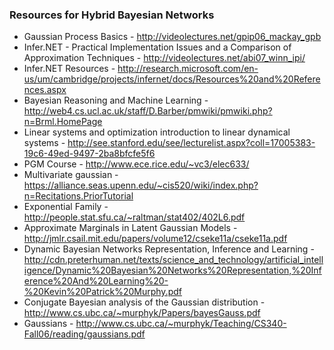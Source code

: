 ### Resources for Hybrid Bayesian Networks

* Gaussian Process Basics - http://videolectures.net/gpip06_mackay_gpb
* Infer.NET - Practical Implementation Issues and a Comparison of Approximation Techniques - http://videolectures.net/abi07_winn_ipi/
* Infer.NET Resources - http://research.microsoft.com/en-us/um/cambridge/projects/infernet/docs/Resources%20and%20References.aspx
* Bayesian Reasoning and Machine Learning - http://web4.cs.ucl.ac.uk/staff/D.Barber/pmwiki/pmwiki.php?n=Brml.HomePage
* Linear systems and optimization introduction to linear dynamical systems - http://see.stanford.edu/see/lecturelist.aspx?coll=17005383-19c6-49ed-9497-2ba8bfcfe5f6
* PGM Course - http://www.ece.rice.edu/~vc3/elec633/
* Multivariate gaussian - https://alliance.seas.upenn.edu/~cis520/wiki/index.php?n=Recitations.PriorTutorial
* Exponential Family - http://people.stat.sfu.ca/~raltman/stat402/402L6.pdf
* Approximate Marginals in Latent Gaussian Models - http://jmlr.csail.mit.edu/papers/volume12/cseke11a/cseke11a.pdf
* Dynamic Bayesian Networks Representation, Inference and Learning - http://cdn.preterhuman.net/texts/science_and_technology/artificial_intelligence/Dynamic%20Bayesian%20Networks%20Representation,%20Inference%20And%20Learning%20-%20Kevin%20Patrick%20Murphy.pdf
* Conjugate Bayesian analysis of the Gaussian distribution - http://www.cs.ubc.ca/~murphyk/Papers/bayesGauss.pdf
* Gaussians - http://www.cs.ubc.ca/~murphyk/Teaching/CS340-Fall06/reading/gaussians.pdf